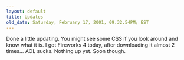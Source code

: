 ```yaml
---
layout: default
title: Updates
old_date: Saturday, February 17, 2001, 09.32.54PM; EST
---
```


Done a little updating. You might see some CSS if you look around and know
what it is. I got Fireworks 4 today, after downloading it almost 2 times...
AOL sucks. Nothing up yet. Soon though.
